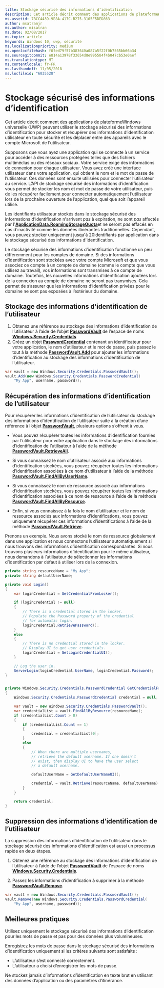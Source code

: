```yaml
---
title: Stockage sécurisé des informations d’identification
description: Cet article décrit comment des applications de plateformeWindows universelle (UWP) peuvent utiliser le stockage sécurisé des informations d’identification pour stocker et récupérer des informations d’identification utilisateur en toute sécurité et les déplacer entre des appareils avec le compte Microsoft de l’utilisateur.
ms.assetid: 7BCC443D-9E8A-417C-B275-3105F5DED863
author: msatranjr
ms.author: misatran
ms.date: 02/08/2017
ms.topic: article
keywords: Windows 10, uwp, sécurité
ms.localizationpriority: medium
ms.openlocfilehash: f0fed79f57b383640a087a5f22f0b7565bb66a34
ms.sourcegitcommit: e814a13978f33654d8e995584f4b047cb53e0aef
ms.translationtype: MT
ms.contentlocale: fr-FR
ms.lasthandoff: 11/05/2018
ms.locfileid: "6035528"
---
```

# <a name="credential-locker"></a>Stockage sécurisé des informations d’identification




Cet article décrit comment des applications de plateformeWindows universelle (UWP) peuvent utiliser le stockage sécurisé des informations d’identification pour stocker et récupérer des informations d’identification utilisateur en toute sécurité et les déplacer entre des appareils avec le compte Microsoft de l’utilisateur.

Supposons que vous ayez une application qui se connecte à un service pour accéder à des ressources protégées telles que des fichiers multimédias ou des réseaux sociaux. Votre service exige des informations de connexion pour chaque utilisateur. Vous avez créé une interface utilisateur dans votre application, qui obtient le nom et le mot de passe de l’utilisateur. Ces données sont ensuite utilisées pour connecter l’utilisateur au service. L’API de stockage sécurisé des informations d’identification vous permet de stocker les nom et mot de passe de votre utilisateur, puis de les récupérer facilement pour connecter automatiquement l’utilisateur lors de la prochaine ouverture de l’application, quel que soit l’appareil utilisé.

Les identifiants utilisateur stockés dans le stockage sécurisé des informations d’identification n'arrivent *pas* à expiration, ne sont *pas* affectés par l'[**ApplicationData.RoamingStorageQuota**](https://msdn.microsoft.com/library/windows/apps/br241625)et ne seront *pas* effacés en cas d'inactivité comme les données itinérantes traditionnelles. Cependant, vous pouvez stocker uniquement jusqu'à 20identifiants par application dans le stockage sécurisé des informations d'identification.

Le stockage sécurisé des informations d’identification fonctionne un peu différemment pour les comptes de domaine. Si des informations d’identification sont stockées avec votre compte Microsoft et que vous associez ce compte à un compte de domaine (comme le compte que vous utilisez au travail), vos informations sont transmises à ce compte de domaine. Toutefois, les nouvelles informations d’identification ajoutées lors de la connexion au compte de domaine ne seront pas transmises. Cela permet de s’assurer que les informations d’identification privées pour le domaine ne sont pas exposées à l’extérieur du domaine.

## <a name="storing-user-credentials"></a>Stockage des informations d’identification de l’utilisateur


1.  Obtenez une référence au stockage des informations d’identification de l’utilisateur à l’aide de l’objet [**PasswordVault**](https://msdn.microsoft.com/library/windows/apps/br227081) de l’espace de noms [**Windows.Security.Credentials**](https://msdn.microsoft.com/library/windows/apps/br227089).
2.  Créez un objet [**PasswordCredential**](https://msdn.microsoft.com/library/windows/apps/br227061) contenant un identificateur pour votre application, le nom d’utilisateur et le mot de passe, puis passez le tout à la méthode [**PasswordVault.Add**](https://msdn.microsoft.com/library/windows/apps/hh701231) pour ajouter les informations d’identification au stockage des informations d’identification de l’utilisateur.

```cs
var vault = new Windows.Security.Credentials.PasswordVault();
vault.Add(new Windows.Security.Credentials.PasswordCredential(
    "My App", username, password));
```

## <a name="retrieving-user-credentials"></a>Récupération des informations d’identification de l’utilisateur


Pour récupérer les informations d’identification de l’utilisateur du stockage des informations d’identification de l’utilisateur suite à la création d’une référence à l’objet [**PasswordVault**](https://msdn.microsoft.com/library/windows/apps/br227081), plusieurs options s’offrent à vous.

-   Vous pouvez récupérer toutes les informations d’identification fournies par l’utilisateur pour votre application dans le stockage des informations d’identification de l’utilisateur à l’aide de la méthode [**PasswordVault.RetrieveAll**](https://msdn.microsoft.com/library/windows/apps/br227088).

-   Si vous connaissez le nom d’utilisateur associé aux informations d’identification stockées, vous pouvez récupérer toutes les informations d’identification associées à ce nom d’utilisateur à l’aide de la méthode [**PasswordVault.FindAllByUserName**](https://msdn.microsoft.com/library/windows/apps/br227084).

-   Si vous connaissez le nom de ressource associé aux informations d’identification stockées, vous pouvez récupérer toutes les informations d’identification associées à ce nom de ressource à l’aide de la méthode [**PasswordVault.FindAllByResource**](https://msdn.microsoft.com/library/windows/apps/br227083).

-   Enfin, si vous connaissez à la fois le nom d’utilisateur et le nom de ressource associés aux informations d’identifications, vous pouvez uniquement récupérer ces informations d’identifications à l’aide de la méthode [**PasswordVault.Retrieve**](https://msdn.microsoft.com/library/windows/apps/br227087).

Prenons un exemple. Nous avons stocké le nom de ressource globalement dans une application et nous connectons l’utilisateur automatiquement si nous trouvons des informations d’identification correspondantes. Si nous trouvons plusieurs informations d’identification pour le même utilisateur, nous demandons à l’utilisateur de sélectionner les informations d’identification par défaut à utiliser lors de la connexion.

```cs
private string resourceName = "My App";
private string defaultUserName;

private void Login()
{
    var loginCredential = GetCredentialFromLocker();

    if (loginCredential != null)
    {
        // There is a credential stored in the locker.
        // Populate the Password property of the credential
        // for automatic login.
        loginCredential.RetrievePassword();
    }
    else
    {
        // There is no credential stored in the locker.
        // Display UI to get user credentials.
        loginCredential = GetLoginCredentialUI();
    }

    // Log the user in.
    ServerLogin(loginCredential.UserName, loginCredential.Password);
}


private Windows.Security.Credentials.PasswordCredential GetCredentialFromLocker()
{
    Windows.Security.Credentials.PasswordCredential credential = null;

    var vault = new Windows.Security.Credentials.PasswordVault();
    var credentialList = vault.FindAllByResource(resourceName);
    if (credentialList.Count > 0)
    {
        if (credentialList.Count == 1)
        {
            credential = credentialList[0];
        }
        else
        {
            // When there are multiple usernames,
            // retrieve the default username. If one doesn't
            // exist, then display UI to have the user select
            // a default username.

            defaultUserName = GetDefaultUserNameUI();

            credential = vault.Retrieve(resourceName, defaultUserName);
        }
    }

    return credential;
}
```

## <a name="deleting-user-credentials"></a>Suppression des informations d’identification de l’utilisateur


La suppression des informations d’identification de l’utilisateur dans le stockage sécurisé des informations d’identification est aussi un processus rapide en deux étapes.

1.  Obtenez une référence au stockage des informations d’identification de l’utilisateur à l’aide de l’objet [**PasswordVault**](https://msdn.microsoft.com/library/windows/apps/br227081) de l’espace de noms [**Windows.Security.Credentials**](https://msdn.microsoft.com/library/windows/apps/br227089).

2.  Passez les informations d’identification à supprimer à la méthode [**PasswordVault.Remove**](https://msdn.microsoft.com/library/windows/apps/hh701242).

```cs
var vault = new Windows.Security.Credentials.PasswordVault();
vault.Remove(new Windows.Security.Credentials.PasswordCredential(
    "My App", username, password));
```

## <a name="best-practices"></a>Meilleures pratiques


Utilisez uniquement le stockage sécurisé des informations d’identification pour les mots de passe et pas pour des données plus volumineuses.

Enregistrez les mots de passe dans le stockage sécurisé des informations d’identification uniquement si les critères suivants sont satisfaits :

-   L’utilisateur s’est connecté correctement.
-   L’utilisateur a choisi d’enregistrer les mots de passe.

Ne stockez jamais d’informations d’identification en texte brut en utilisant des données d’application ou des paramètres d’itinérance.
